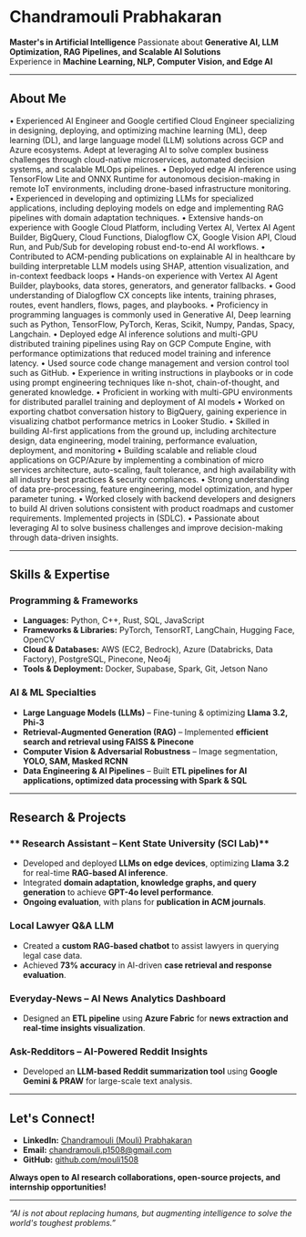 # Chandramouli Prabhakaran  

 **Master's in Artificial Intelligence**
Passionate about **Generative AI, LLM Optimization, RAG Pipelines, and Scalable AI Solutions**  
Experience in **Machine Learning, NLP, Computer Vision, and Edge AI**  

---

##  About Me  
•	Experienced AI Engineer and Google certified Cloud Engineer specializing in designing, deploying, and optimizing machine learning (ML), deep learning (DL), and large language model (LLM) solutions across GCP and Azure ecosystems. Adept at leveraging AI to solve complex business challenges through cloud-native microservices, automated decision systems, and scalable MLOps pipelines.
•	Deployed edge AI inference using TensorFlow Lite and ONNX Runtime for autonomous decision-making in remote IoT environments, including drone-based infrastructure monitoring.
•	Experienced in developing and optimizing LLMs for specialized applications, including deploying models on edge and implementing RAG pipelines with domain adaptation techniques.
•	Extensive hands-on experience with Google Cloud Platform, including Vertex AI, Vertex AI Agent Builder, BigQuery, Cloud Functions, Dialogflow CX, Google Vision API, Cloud Run, and Pub/Sub for developing robust end-to-end AI workflows.
•	Contributed to ACM-pending publications on explainable AI in healthcare by building interpretable LLM models using SHAP, attention visualization, and in-context feedback loops
•	Hands-on experience with Vertex AI Agent Builder, playbooks, data stores, generators, and generator fallbacks.
•	Good understanding of Dialogflow CX concepts like intents, training phrases, routes, event handlers, flows, pages, and playbooks.
•	Proficiency in programming languages is commonly used in Generative AI, Deep learning such as Python, TensorFlow, PyTorch, Keras, Scikit, Numpy, Pandas, Spacy, Langchain.
•	Deployed edge AI inference solutions and multi-GPU distributed training pipelines using Ray on GCP Compute Engine, with performance optimizations that reduced model training and inference latency.
•	Used source code change management and version control tool such as GitHub.
•	Experience in writing instructions in playbooks or in code using prompt engineering techniques like n-shot, chain-of-thought, and generated knowledge.
•	Proficient in working with multi-GPU environments for distributed parallel training and deployment of AI models
•	Worked on exporting chatbot conversation history to BigQuery, gaining experience in visualizing chatbot performance metrics in Looker Studio.
•	Skilled in building AI-first applications from the ground up, including architecture design, data engineering, model training, performance evaluation, deployment, and monitoring
•	Building scalable and reliable cloud applications on GCP/Azure by implementing a combination of micro services architecture, auto-scaling, fault tolerance, and high availability with all industry best practices & security compliances.
•	Strong understanding of data pre-processing, feature engineering, model optimization, and hyper parameter tuning. 
•	Worked closely with backend developers and designers to build AI driven solutions consistent with product roadmaps and customer requirements. Implemented projects in (SDLC).
•	Passionate about leveraging AI to solve business challenges and improve decision-making through data-driven insights.

---

##  Skills & Expertise  
### **Programming & Frameworks**  
- **Languages:** Python, C++, Rust, SQL, JavaScript  
- **Frameworks & Libraries:** PyTorch, TensorRT, LangChain, Hugging Face, OpenCV  
- **Cloud & Databases:** AWS (EC2, Bedrock), Azure (Databricks, Data Factory), PostgreSQL, Pinecone, Neo4j  
- **Tools & Deployment:** Docker, Supabase, Spark, Git, Jetson Nano  

### **AI & ML Specialties**  
- **Large Language Models (LLMs)** – Fine-tuning & optimizing **Llama 3.2, Phi-3**  
- **Retrieval-Augmented Generation (RAG)** – Implemented **efficient search and retrieval using FAISS & Pinecone**  
- **Computer Vision & Adversarial Robustness** – Image segmentation, **YOLO, SAM, Masked RCNN**  
- **Data Engineering & AI Pipelines** – Built **ETL pipelines for AI applications, optimized data processing with Spark & SQL**  

---

##  Research & Projects  

### ** Research Assistant – Kent State University (SCI Lab)**  
- Developed and deployed **LLMs on edge devices**, optimizing **Llama 3.2** for real-time **RAG-based AI inference**.  
- Integrated **domain adaptation, knowledge graphs, and query generation** to achieve **GPT-4o level performance**.  
- **Ongoing evaluation**, with plans for **publication in ACM journals**.  

### **Local Lawyer Q&A LLM**  
- Created a **custom RAG-based chatbot** to assist lawyers in querying legal case data.  
- Achieved **73% accuracy** in AI-driven **case retrieval and response evaluation**.  

### **Everyday-News – AI News Analytics Dashboard**  
- Designed an **ETL pipeline** using **Azure Fabric** for **news extraction and real-time insights visualization**.  

### **Ask-Redditors – AI-Powered Reddit Insights**  
- Developed an **LLM-based Reddit summarization tool** using **Google Gemini & PRAW** for large-scale text analysis.  

---

## Let's Connect!  
- **LinkedIn:** [Chandramouli (Mouli) Prabhakaran](https://www.linkedin.com/in/chandramouli-prabhakaran-250a79178/)  
- **Email:** [chandramouli.p1508@gmail.com](mailto:chandramouli.p1508@gmail.com)  
- **GitHub:** [github.com/mouli1508](https://github.com/your-github-username)  

**Always open to AI research collaborations, open-source projects, and internship opportunities!**  

---

_“AI is not about replacing humans, but augmenting intelligence to solve the world's toughest problems.”_  
